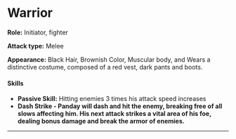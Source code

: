 # Warrior

**Role:** Initiator, fighter

**Attack type:** Melee

**Appearance:** Black Hair, Brownish Color, Muscular body, and Wears a distinctive costume, composed of a red vest, dark pants and boots.

#### Skills

* **Passive Skill:** Hitting enemies 3 times his attack speed increases
* **Dash Strike - Panday will dash and hit the enemy, breaking free of all slows affecting him. His next attack strikes a vital area of his foe, dealing bonus damage and break the armor of enemies.**
* ****
